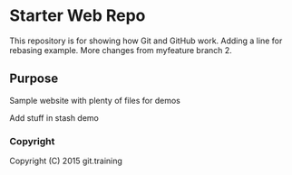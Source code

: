 # Starter Web Repo

This repository is for showing how Git and GitHub work. Adding a line for rebasing example.
More changes from myfeature branch 2.

## Purpose

Sample website with plenty of files for demos

Add stuff in stash demo

### Copyright
Copyright (C) 2015 git.training